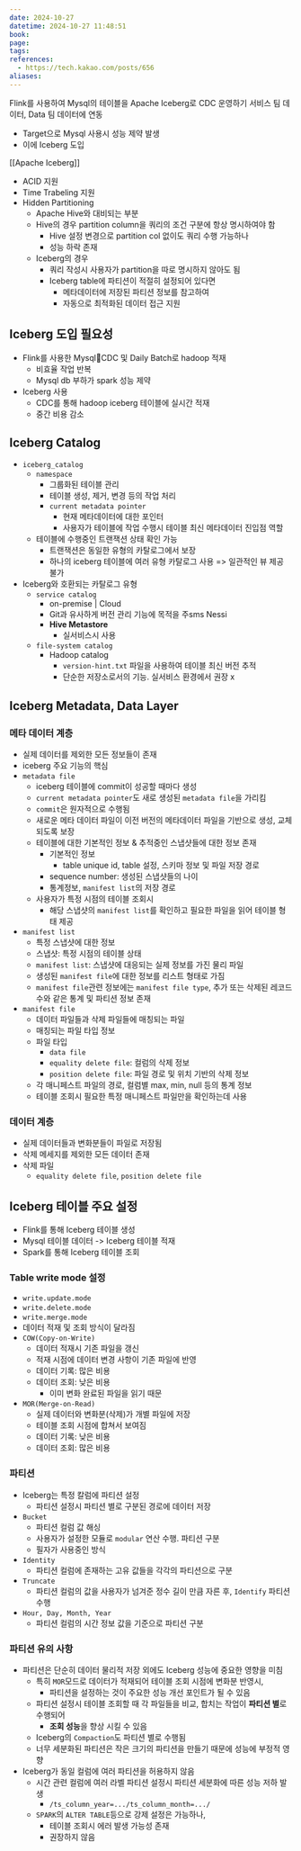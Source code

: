 ```yaml
---
date: 2024-10-27
datetime: 2024-10-27 11:48:51
book: 
page: 
tags: 
references:
  - https://tech.kakao.com/posts/656
aliases:
---
```

Flink를 사용하여 Mysql의 테이블을 Apache Iceberg로 CDC 운영하기
서비스 팀 데이터, Data 팀 데이터에 연동
- Target으로 Mysql 사용시 성능 제약 발생
- 이에 Iceberg 도입

[[Apache Iceberg]]
- ACID 지원
- Time Trabeling 지원
- Hidden Partitioning
	- Apache Hive와 대비되는 부분
	- Hive의 경우 partition column을 쿼리의 조건 구분에 항상 명시하여야 함
		- Hive 설정 변경으로 partition col 없이도 쿼리 수행 가능하나
		- 성능 하락 존재
	- Iceberg의 경우 
		- 쿼리 작성시 사용자가 partition을 따로 명시하지 않아도 됨
		- Iceberg table에 파티션이 적절히 설정되어 있다면
			- 메타데이터에 저장된 파티션 정보를 참고하여
			- 자동으로 최적화된 데이터 접근 지원

## Iceberg 도입 필요성
- Flink를 사용한 MysqlCDC 및 Daily Batch로 hadoop 적재
	- 비효율 작업 반복
	- Mysql db 부하가 spark 성능 제약
- Iceberg 사용
	- CDC를 통해 hadoop iceberg 테이블에 실시간 적재
	- 중간 비용 감소

## Iceberg Catalog
- `iceberg_catalog`
	- `namespace`
		- 그룹화된 테이블 관리
		- 테이블 생성, 제거, 변경 등의 작업 처리
		- `current metadata pointer`
			- 현재 메타데이터에 대한 포인터
			- 사용자가 테이블에 작업 수행시 테이블 최신 메타데이터 진입점 역할
	- 테이블에 수행중인 트랜잭션 상태 확인 가능
		- 트랜잭션은 동일한 유형의 카탈로그에서 보장
		- 하나의 iceberg 테이블에 여러 유형 카탈로그 사용 => 일관적인 뷰 제공 불가
- Iceberg와 호환되는 카탈로그 유형
	- `service catalog`
		- on-premise | Cloud
		- Git과 유사하게 버전 관리 기능에 목적을 주sms Nessi
		- **Hive Metastore**
			- 실서비스시 사용
	- `file-system catalog`
		- Hadoop catalog
			- `version-hint.txt` 파일을 사용하여 테이블 최신 버전 추적
			- 단순한 저장소로서의 기능. 실서비스 환경에서 권장 x

## Iceberg Metadata, Data Layer

### 메타 데이터 계층
- 실제 데이터를 제외한 모든 정보들이 존재
- iceberg 주요 기능의 핵심
- `metadata file`
	- iceberg 테이블에 commit이 성공할 때마다 생성
	- `current metadata pointer`도 새로 생성된 `metadata file`을 가리킴
	- `commit`은 원자적으로 수행됨
	- 새로운 메타 데이터 파일이 이전 버전의 메타데이터 파일을 기반으로 생성, 교체되도록 보장
	- 테이블에 대한 기본적인 정보 & 추적중인 스냅샷들에 대한 정보 존재
		- 기본적인 정보
			- table unique id, table 설정, 스키마 정보 및 파일 저장 경로
		- sequence number: 생성된 스냅샷들의 나이
		- 통계정보, `manifest list`의 저장 경로
	- 사용자가 특정 시점의 테이블 조회시
		- 해당 스냅샷의 `manifest list`를 확인하고 필요한 파일을 읽어 테이블 형태 제공
- `manifest list`
	- 특정 스냅샷에 대한 정보
	- 스냅샷: 특정 시점의 테이블 상태
	- `manifest list`: 스냅샷에 대응되는 실제 정보를 가진 물리 파일
	- 생성된 `manifest file`에 대한 정보를 리스트 형태로 가짐
	- `manifest file`관련 정보에는 `manifest file type`, 추가 또는 삭제된 레코드 수와 같은 통계 및 파티션 정보 존재
- `manifest file`
	- 데이터 파일들과 삭제 파일들에 매칭되는 파일
	- 매칭되는 파일 타입 정보
	- 파일 타입
		- `data file`
		- `equality delete file`: 컬럼의 삭제 정보
		- `position delete file`: 파일 경로 및 위치 기반의 삭제 정보
	- 각 매니페스트 파일의 경로, 컬럼별 max, min, null 등의 통계 정보
	- 테이블 조회시 필요한 특정 매니페스트 파일만을 확인하는데 사용

### 데이터 계층
- 실제 데이터들과 변화분들이 파일로 저장됨
- 삭제 메세지를 제외한 모든 데이터 존재
- 삭제 파일
	- `equality delete file`, `position delete file`


## Iceberg 테이블 주요 설정
- Flink를 통해 Iceberg 테이블 생성
- Mysql 테이블 데이터 -> Iceberg 테이블 적재
- Spark를 통해 Iceberg 테이블 조회

### Table write mode 설정
- `write.update.mode`
- `write.delete.mode`
- `write.merge.mode`
- 데이터 적재 및 조회 방식이 달라짐
- `COW(Copy-on-Write)`
	- 데이터 적재시 기존 파일을 갱신
	- 적재 시점에 데이터 변경 사항이 기존 파일에 반영
	- 데이터 기록: 많은 비용
	- 데이터 조회: 낮은 비용
		- 이미 변화 완료된 파일을 읽기 때문
- `MOR(Merge-on-Read)`
	- 실제 데이터와 변화분(삭제)가 개별 파일에 저장
	- 테이블 조회 시점에 합쳐서 보여짐
	- 데이터 기록: 낮은 비용
	- 데이터 조회: 많은 비용

### 파티션
- Iceberg는 특정 칼럼에 파티션 설정
	- 파티션 설정시 파티션 별로 구분된 경로에 데이터 저장
- `Bucket`
	- 파티션 컬럼 값 해싱
	- 사용자가 설정한 모듈로 `modular` 연산 수행. 파티션 구분
	- 필자가 사용중인 방식
- `Identity`
	- 파티션 컬럼에 존재하는 고유 값들을 각각의 파티션으로 구분
- `Truncate`
	- 파티션 컬럼의 값을 사용자가 넘겨준 정수 길이 만큼 자른 후, `Identify` 파티션 수행
- `Hour, Day, Month, Year`
	- 파티션 컬럼의 시간 정보 값을 기준으로 파티션 구분

### 파티션 유의 사항
- 파티션은 단순히 데이터 물리적 저장 외에도 Iceberg 성능에 중요한 영향을 미침
	- 특히 `MOR`모드로 데이터가 적재되어 테이블 조회 시점에 변화분 반영시,
		- 파티션을 설정하는 것이 주요한 성능 개선 포인트가 될 수 있음
	- 파티션 설정시 테이블 조회할 때 각 파일들을 비교, 합치는 작업이 **파티션 별**로 수행되어
		- **조회 성능**을 향상 시킬 수 있음
	- Iceberg의 `Compaction`도 파티션 별로 수행됨
	- 너무 세분화된 파티션은 작은 크기의 파티션을 만들기 때문에 성능에 부정적 영향
- Iceberg가 동일 컬럼에 여러 파티션을 허용하지 않음
	- 시간 관련 컬럼에 여러 라벨 파티션 설정시 파티션 세분화에 따른 성능 저하 발생
		- `/ts_column_year=.../ts_column_month=.../`
	- `SPARK`의 `ALTER TABLE`등으로 강제 설정은 가능하나,
		- 테이블 조회시 에러 발생 가능성 존재
		- 권장하지 않음
